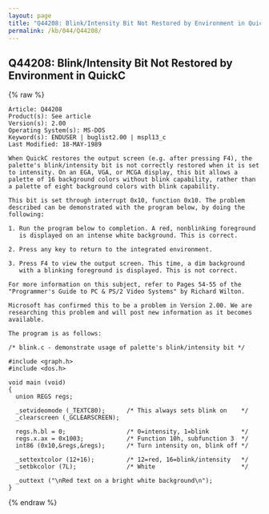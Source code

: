 ```yaml
---
layout: page
title: "Q44208: Blink/Intensity Bit Not Restored by Environment in QuickC"
permalink: /kb/044/Q44208/
---
```


## Q44208: Blink/Intensity Bit Not Restored by Environment in QuickC

{% raw %}

	Article: Q44208
	Product(s): See article
	Version(s): 2.00
	Operating System(s): MS-DOS
	Keyword(s): ENDUSER | buglist2.00 | mspl13_c
	Last Modified: 18-MAY-1989
	
	When QuickC restores the output screen (e.g. after pressing F4), the
	palette's blink/intensity bit is not correctly restored when it is set
	to intensity. On an EGA, VGA, or MCGA display, this bit allows a
	palette of 16 background colors without blink capability, rather than
	a palette of eight background colors with blink capability.
	
	This bit is set through interrupt 0x10, function 0x10. The problem
	described can be demonstrated with the program below, by doing the
	following:
	
	1. Run the program below to completion. A red, nonblinking foreground
	   is displayed on an intense white background. This is correct.
	
	2. Press any key to return to the integrated environment.
	
	3. Press F4 to view the output screen. This time, a dim background
	   with a blinking foreground is displayed. This is not correct.
	
	For more information on this subject, refer to Pages 54-55 of the
	"Programmer's Guide to PC & PS/2 Video Systems" by Richard Wilton.
	
	Microsoft has confirmed this to be a problem in Version 2.00. We are
	researching this problem and will post new information as it becomes
	available.
	
	The program is as follows:
	
	/* blink.c - demonstrate usage of palette's blink/intensity bit */
	
	#include <graph.h>
	#include <dos.h>
	
	void main (void)
	{
	  union REGS regs;
	
	  _setvideomode (_TEXTC80);      /* This always sets blink on    */
	  _clearscreen (_GCLEARSCREEN);
	
	  regs.h.bl = 0;                 /* 0=intensity, 1=blink         */
	  regs.x.ax = 0x1003;            /* Function 10h, subfunction 3  */
	  int86 (0x10,&regs,&regs);      /* Turn intensity on, blink off */
	
	  _settextcolor (12+16);         /* 12=red, 16=blink/intensity   */
	  _setbkcolor (7L);              /* White                        */
	
	  _outtext ("\nRed text on a bright white background\n");
	}

{% endraw %}
